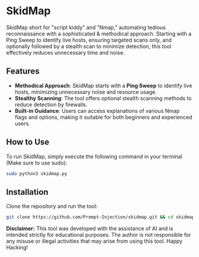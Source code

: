 # SkidMap
SkidMap short for "script kiddy" and "Nmap," automating tedious reconnaissance with a sophisticated &amp; methodical approach. Starting with a Ping Sweep to identify live hosts, ensuring targeted scans only, and optionally followed by a stealth scan to minimize detection, this tool effectively reduces unnecessary time and noise.

## Features
- **Methodical Approach**: SkidMap starts with a **Ping Sweep** to identify live hosts, minimizing unnecessary noise and resource usage.
- **Stealthy Scanning**: The tool offers optional stealth scanning methods to reduce detection by firewalls.
- **Built-in Guidance**: Users can access explanations of various Nmap flags and options, making it suitable for both beginners and experienced users.

## How to Use
To run SkidMap, simply execute the following command in your terminal (Make sure to use sudo):

```bash
sudo python3 skidmap.py
```
## Installation

Clone the repository and run the tool:
```bash
git clone https://github.com/Prompt-Injection/skidmap.git && cd skidmap && sudo python3 skidmap.py
```

**Disclaimer:** This tool was developed with the assistance of AI and is intended strictly for educational purposes. The author is not responsible for any misuse or illegal activities that may arise from using this tool. Happy Hacking!
